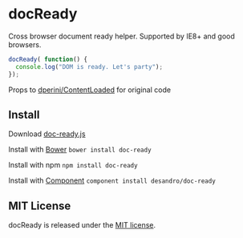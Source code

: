 # docReady

Cross browser document ready helper. Supported by IE8+ and good browsers.

```js
docReady( function() {
  console.log("DOM is ready. Let's party");
});
```

Props to [dperini/ContentLoaded](https://github.com/dperini/ContentLoaded) for original code

## Install

Download [doc-ready.js](doc-ready.js)

Install with [Bower](http://bower.io) `bower install doc-ready`

Install with npm `npm install doc-ready`

Install with [Component](http://github.com/component/component) `component install desandro/doc-ready`

## MIT License

docReady is released under the [MIT license](http://desandro.mit-license.org).
